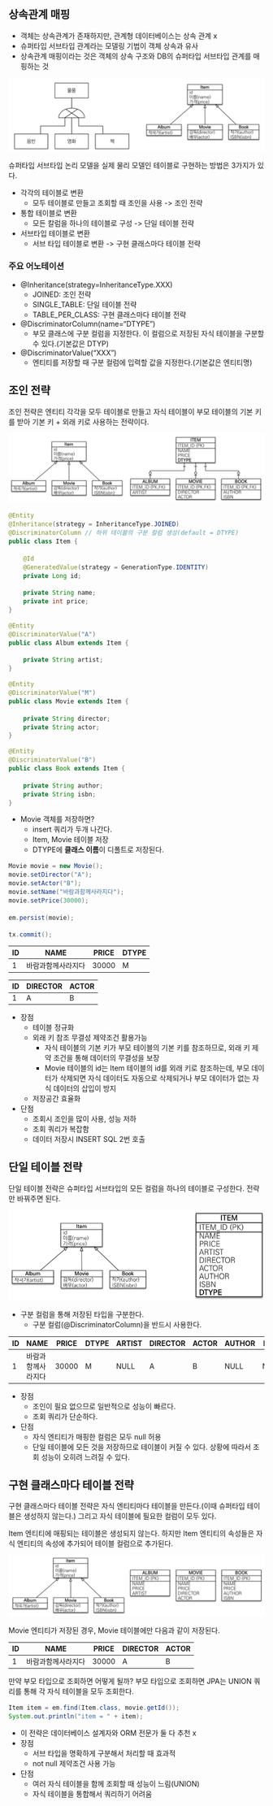 ## 상속관계 매핑

- 객체는 상속관계가 존재하지만, 관계형 데이터베이스는 상속 관계 x
- 슈퍼타입 서브타입 관계라는 모델링 기법이 객체 상속과 유사
- 상속관계 매핑이라는 것은 객체의 상속 구조와 DB의 슈퍼타입 서브타입 관계를 매핑하는 것

![img](https://github.com/mistyblue0302/TIL/blob/main/Image/Inheritance%20Mapping.PNG)

슈퍼타입 서브타입 논리 모델을 실제 물리 모델인 테이블로 구현하는 방법은 3가지가 있다.

- 각각의 테이블로 변환
  - 모두 테이블로 만들고 조회할 때 조인을 사용 -> 조인 전략
- 통합 테이블로 변환
  - 모든 칼럼을 하나의 테이블로 구성 -> 단일 테이블 전략
- 서브타입 테이블로 변환
  - 서브 타입 테이블로 변환 -> 구현 클래스마다 테이블 전략

### 주요 어노테이션

- @Inheritance(strategy=InheritanceType.XXX)
  - JOINED: 조인 전략
  - SINGLE_TABLE: 단일 테이블 전략
  - TABLE_PER_CLASS: 구현 클래스마다 테이블 전략
- @DiscriminatorColumn(name=“DTYPE”)
  - 부모 클래스에 구분 컬럼을 지정한다. 이 컬럼으로 저장된 자식 테이블을 구분할 수 있다.(기본값은 DTYP)
- @DiscriminatorValue(“XXX”)
  - 엔티티를 저장할 때 구분 컬럼에 입력할 값을 지정한다.(기본값은 엔티티명)

 ## 조인 전략

조인 전략은 엔티티 각각을 모두 테이블로 만들고 자식 테이블이 부모 테이블의 기본 키를 받아 기본 키 + 외래 키로 사용하는 전략이다.

![img](https://github.com/mistyblue0302/TIL/blob/main/Image/Inheritance%20Mapping2.PNG)

~~~java
@Entity
@Inheritance(strategy = InheritanceType.JOINED)
@DiscriminatorColumn // 하위 테이블의 구분 컬럼 생성(default = DTYPE)
public class Item {

    @Id
    @GeneratedValue(strategy = GenerationType.IDENTITY)
    private Long id;

    private String name;
    private int price;
}
~~~

~~~java
@Entity
@DiscriminatorValue("A")
public class Album extends Item {

    private String artist;
}
~~~

~~~java
@Entity
@DiscriminatorValue("M")
public class Movie extends Item {

    private String director;
    private String actor;
}
~~~


~~~java
@Entity
@DiscriminatorValue("B")
public class Book extends Item {

    private String author;
    private String isbn;
}
~~~

- Movie 객체를 저장하면?
  - insert 쿼리가 두개 나간다.
  - Item, Movie 테이블 저장
  - DTYPE에 **클래스 이름**이 디폴트로 저장된다.

~~~java
Movie movie = new Movie();
movie.setDirector("A");
movie.setActor("B");
movie.setName("바람과함께사라지다");
movie.setPrice(30000);

em.persist(movie);

tx.commit();
~~~

|ID|NAME|PRICE|DTYPE|
|---|-----|----|----|
|1|바람과함께사라지다|30000|M|
			
|ID|DIRECTOR|ACTOR|
|---|-----|----|
|1|A|B|		

- 장점
  - 테이블 정규화
  - 외래 키 참조 무결성 제약조건 활용가능
    - 자식 테이블의 기본 키가 부모 테이블의 기본 키를 참조하므로, 외래 키 제약 조건을 통해 데이터의 무결성을 보장
    - Movie 테이블의 id는 Item 테이블의 id를 외래 키로 참조하는데, 부모 데이터가 삭제되면 자식 데이터도 자동으로 삭제되거나 부모 데이터가 없는 자식 데이터의 삽입이 방지
  - 저장공간 효율화
- 단점
  - 조회시 조인을 많이 사용, 성능 저하
  - 조회 쿼리가 복잡함
  - 데이터 저장시 INSERT SQL 2번 호출
    
 ## 단일 테이블 전략

단일 테이블 전략은 슈퍼타입 서브타입의 모든 컬럼을 하나의 테이블로 구성한다. 전략만 바꿔주면 된다.

![img](https://github.com/mistyblue0302/TIL/blob/main/Image/Inheritance%20Mapping3.PNG)

- 구분 컬럼을 통해 저장된 타입을 구분한다.
  - 구분 컬럼(@DiscriminatorColumn)을 반드시 사용한다.

|ID|NAME|PRICE|DTYPE|ARTIST|DIRECTOR|ACTOR|AUTHOR|ISBN|
|----|----|----|----|----|----|----|----|----|
|1|바람과함께사라지다|30000|M|NULL|A|B|NULL|NULL|
  
- 장점
  - 조인이 필요 없으므로 일반적으로 성능이 빠르다.
  - 조회 쿼리가 단순하다.
- 단점
  - 자식 엔티티가 매핑한 컬럼은 모두 null 허용
  - 단일 테이블에 모든 것을 저장하므로 테이블이 커질 수 있다. 상황에 따라서 조회 성능이 오히려 느려질 수 있다.

 ## 구현 클래스마다 테이블 전략

구현 클래스마다 테이블 전략은 자식 엔티티마다 테이블을 만든다.(이때 슈퍼타입 테이블은 생성하지 않는다.) 그리고 자식 테이블에 필요한 컬럼이 모두 있다.

Item 엔티티에 매핑되는 테이블은 생성되지 않는다. 하지만 Item 엔티티의 속성들은 자식 엔티티의 속성에 추가되어 테이블 컬럼으로 추가된다.

![img](https://github.com/mistyblue0302/TIL/blob/main/Image/Inheritance%20Mapping4.PNG)

Movie 엔티티가 저장된 경우, Movie 테이블에만 다음과 같이 저장된다.

|ID|NAME|PRICE|DIRECTOR|ACTOR|
|---|-----|----|----|----|
|1|바람과함께사라지다|30000|A|B|

만약 부모 타입으로 조회하면 어떻게 될까? 부모 타입으로 조회하면 JPA는 UNION 쿼리를 통해 각 자식 테이블을 모두 조회한다. 

~~~java
Item item = em.find(Item.class, movie.getId());
System.out.println("item = " + item);
~~~

- 이 전략은 데이터베이스 설계자와 ORM 전문가 둘 다 추천 x
- 장점
  - 서브 타입을 명확하게 구분해서 처리할 때 효과적
  - not null 제약조건 사용 가능
- 단점
  - 여러 자식 테이블을 함께 조회할 때 성능이 느림(UNION)
  - 자식 테이블을 통합해서 쿼리하기 어려움
